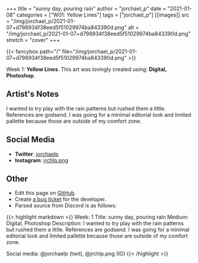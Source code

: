 +++
title =       "sunny day, pouring rain"
author =      "jorchael_p"
date =        "2021-01-08"
categories =  ["W01: Yellow Lines"]
tags =        ["jorchael_p"]
[[images]]
                      src = "/img/jorchael_p/2021-01-07+d798934f38eed5f51029974ba843390d.png"
                      alt = "/img/jorchael_p/2021-01-07+d798934f38eed5f51029974ba843390d.png"
                      stretch = "cover"
+++


{{< fancybox path="/" file="/img/jorchael_p/2021-01-07+d798934f38eed5f51029974ba843390d.png" >}}


Week 1: **Yellow Lines**. This art was lovingly created using: **Digital, Photoshop**.

## Artist's Notes

I wanted to try play with the rain patterns but rushed them a little. References are godsend. I was going for a minimal editorial look and limited pallette because those are outside of my comfort zone.

## Social Media

- **Twitter**: [jorchaelp]()
- **Instagram**: [jrchlp.png]()


## Other

- Edit this page on [GitHub](https://github.com/teaminkling/web-refresh/edit/main/blog/content/blog/jorchael_p-week-1-81a6.md).
- Create [a bug ticket](https://github.com/teaminkling/web-refresh/issues/new?assignees=&labels=bug&template=problem-report.md&title=) for the developer.
- Parsed source from Discord is as follows:

{{< highlight markdown >}}
Week: 1
Title: sunny day, pouring rain
Medium: Digital, Photoshop
Description: I wanted to try play with the rain patterns but rushed them a little. References are godsend. I was going for a minimal editorial look and limited pallette because those are outside of my comfort zone.

Social media: @jorchaelp (twit), @jrchlp.png (IG)
{{< /highlight >}}
